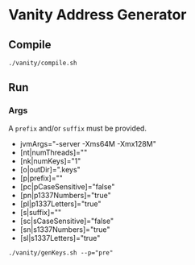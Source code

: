 # Vanity Address Generator

## Compile

```shell
./vanity/compile.sh
```

## Run

### Args

A `prefix` and/or `suffix` must be provided.

* jvmArgs="-server -Xms64M -Xmx128M"
* [nt|numThreads]=""
* [nk|numKeys]="1"
* [o|outDir]=".keys"
* [p|prefix]=""
* [pc|pCaseSensitive]="false"
* [pn|p1337Numbers]="true"
* [pl|p1337Letters]="true"
* [s|suffix]=""
* [sc|sCaseSensitive]="false"
* [sn|s1337Numbers]="true"
* [sl|s1337Letters]="true"

```shell
./vanity/genKeys.sh --p="pre"
```
